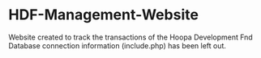 HDF-Management-Website
======================

Website created to track the transactions of the Hoopa Development Fnd
Database connection information (include.php) has been left out.
